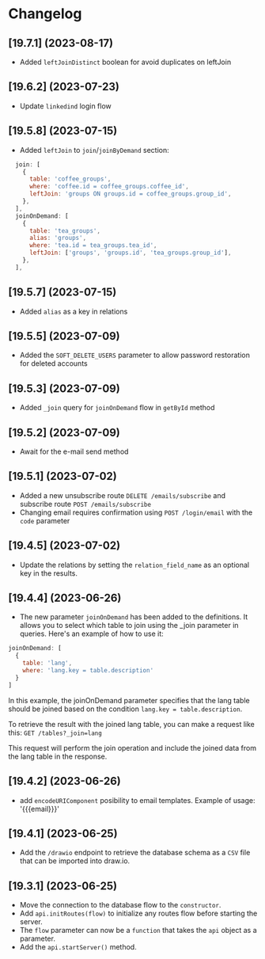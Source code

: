 # Changelog

## [19.7.1] (2023-08-17)

* Added `leftJoinDistinct` boolean for avoid duplicates on leftJoin

## [19.6.2] (2023-07-23)

* Update `linkedind` login flow

## [19.5.8] (2023-07-15)

* Added `leftJoin` to `join`/`joinByDemand` section:

```javascript
  join: [
    {
      table: 'coffee_groups',
      where: 'coffee.id = coffee_groups.coffee_id',
      leftJoin: 'groups ON groups.id = coffee_groups.group_id',
    },
  ],
  joinOnDemand: [
    {
      table: 'tea_groups',
      alias: 'groups',
      where: 'tea.id = tea_groups.tea_id',
      leftJoin: ['groups', 'groups.id', 'tea_groups.group_id'],
    },
  ],
```

## [19.5.7] (2023-07-15)

* Added `alias` as a key in relations

## [19.5.5] (2023-07-09)

* Added the `SOFT_DELETE_USERS` parameter to allow password restoration for deleted accounts

## [19.5.3] (2023-07-09)

* Added `_join` query for `joinOnDemand` flow in `getById` method

## [19.5.2] (2023-07-09)

* Await for the e-mail send method

## [19.5.1] (2023-07-02)

* Added a new unsubscribe route `DELETE /emails/subscribe` and subscribe route `POST /emails/subscribe`
* Changing email requires confirmation using `POST /login/email` with the `code` parameter

## [19.4.5] (2023-07-02)

* Update the relations by setting the `relation_field_name` as an optional key in the results.

## [19.4.4] (2023-06-26)

* The new parameter `joinOnDemand` has been added to the definitions. It allows you to select which table to join using the _join parameter in queries. Here's an example of how to use it:
```javascript
joinOnDemand: [
  {
    table: 'lang',
    where: 'lang.key = table.description'
  }
]
```

In this example, the joinOnDemand parameter specifies that the lang table should be joined based on the condition `lang.key = table.description`.

To retrieve the result with the joined lang table, you can make a request like this: `GET /tables?_join=lang`

This request will perform the join operation and include the joined data from the lang table in the response.

## [19.4.2] (2023-06-26)

* add `encodeURIComponent` posibility to email templates. Example of usage: '{{{email}}}'

## [19.4.1] (2023-06-25)

* Add the `/drawio` endpoint to retrieve the database schema as a `CSV` file that can be imported into draw.io.

## [19.3.1] (2023-06-25)

* Move the connection to the database flow to the `constructor`.
* Add `api.initRoutes(flow)` to initialize any routes flow before starting the server.
* The `flow` parameter can now be a `function` that takes the `api` object as a parameter.
* Add the `api.startServer()` method.
